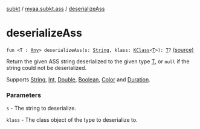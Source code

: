 [subkt](../index.md) / [myaa.subkt.ass](index.md) / [deserializeAss](./deserialize-ass.md)

# deserializeAss

`fun <T : `[`Any`](https://kotlinlang.org/api/latest/jvm/stdlib/kotlin/-any/index.html)`> deserializeAss(s: `[`String`](https://kotlinlang.org/api/latest/jvm/stdlib/kotlin/-string/index.html)`, klass: `[`KClass`](https://kotlinlang.org/api/latest/jvm/stdlib/kotlin.reflect/-k-class/index.html)`<`[`T`](deserialize-ass.md#T)`>): `[`T`](deserialize-ass.md#T)`?` [(source)](https://github.com/Myaamori/SubKt/blob/0.1.12/src/main/kotlin/myaa/subkt/ass/parser.kt#L947)

Return the given ASS string deserialized to the given type [T](deserialize-ass.md#T), or `null`
if the string could not be deserialized.

Supports [String](https://kotlinlang.org/api/latest/jvm/stdlib/kotlin/-string/index.html), [Int](https://kotlinlang.org/api/latest/jvm/stdlib/kotlin/-int/index.html), [Double](https://kotlinlang.org/api/latest/jvm/stdlib/kotlin/-double/index.html), [Boolean](https://kotlinlang.org/api/latest/jvm/stdlib/kotlin/-boolean/index.html), [Color](https://docs.oracle.com/javase/9/docs/api/java/awt/Color.html) and [Duration](https://docs.oracle.com/javase/9/docs/api/java/time/Duration.html).

### Parameters

`s` - The string to deserialize.

`klass` - The class object of the type to deserialize to.